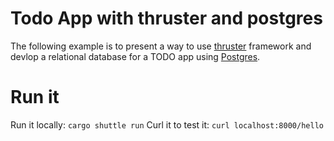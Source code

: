 # Todo App with thruster and postgres
The following example is to present a way to use [thruster](https://docs.rs/thruster/latest/thruster/) framework and devlop a relational database for a TODO app using [Postgres](https://www.postgresql.org/docs/).

# Run it
Run it locally: `cargo shuttle run`
Curl it to test it: `curl localhost:8000/hello`
